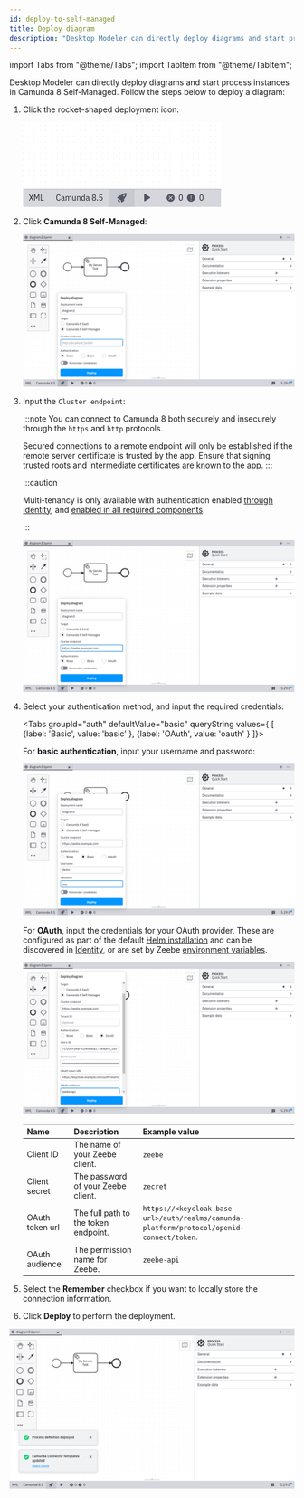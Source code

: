 ```yaml
---
id: deploy-to-self-managed
title: Deploy diagram
description: "Desktop Modeler can directly deploy diagrams and start process instances in Camunda 8 Self-Managed."
---
```


import Tabs from "@theme/Tabs";
import TabItem from "@theme/TabItem";

Desktop Modeler can directly deploy diagrams and start process instances in Camunda 8 Self-Managed. Follow the steps below to deploy a diagram:

1. Click the rocket-shaped deployment icon:

   ![deployment icon](./img/deploy-icon.png)

2. Click **Camunda 8 Self-Managed**:

   ![deployment configuration](./img/deploy-empty.png)

3. Input the `Cluster endpoint`:

   :::note
   You can connect to Camunda 8 both securely and insecurely through the `https` and `http` protocols.

   Secured connections to a remote endpoint will only be established if the remote server certificate is trusted by the app. Ensure that signing trusted roots and intermediate certificates [are known to the app](/components/modeler/desktop-modeler/flags/flags.md#zeebe-ssl-certificate).
   :::

   :::caution

   Multi-tenancy is only available with authentication enabled [through Identity](/self-managed/identity/what-is-identity.md), and [enabled in all required components](/self-managed/concepts/multi-tenancy.md).

   :::

   ![deployment via Camunda 8](./img/deploy-endpoint.png)

4. Select your authentication method, and input the required credentials:

   <Tabs groupId="auth" defaultValue="basic" queryString values={
   [
   {label: 'Basic', value: 'basic' },
   {label: 'OAuth', value: 'oauth' }
   ]}>

   <TabItem value='basic'>

   For **basic authentication**, input your username and password:

   ![basic auth configuration](./img/deploy-with-basic-auth.png)

   </TabItem>

   <TabItem value='oauth'>

   For **OAuth**, input the credentials for your OAuth provider. These are configured as part of the default [Helm installation](/self-managed/setup/install.md) and can be discovered in [Identity](/docs/self-managed/identity/what-is-identity.md), or are set by Zeebe [environment variables](/self-managed/zeebe-deployment/security/client-authorization.md#environment-variables).

   ![oauth configuration](./img/deploy-with-oauth.png)

   | Name            | Description                          | Example value                                                                             |
   | --------------- | ------------------------------------ | ----------------------------------------------------------------------------------------- |
   | Client ID       | The name of your Zeebe client.       | `zeebe`                                                                                   |
   | Client secret   | The password of your Zeebe client.   | `zecret`                                                                                  |
   | OAuth token url | The full path to the token endpoint. | `https://<keycloak base url>/auth/realms/camunda-platform/protocol/openid-connect/token`. |
   | OAuth audience  | The permission name for Zeebe.       | `zeebe-api`                                                                               |

   </TabItem>
   </Tabs>

5. Select the **Remember** checkbox if you want to locally store the connection information.

6. Click **Deploy** to perform the deployment.

![deployment successful](./img/deploy-success.png)
